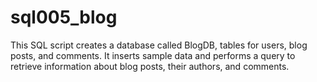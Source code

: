 # sql005_blog
This SQL script creates a database called BlogDB, tables for users, blog posts, and comments. It inserts sample data and performs a query to retrieve information about blog posts, their authors, and comments.
